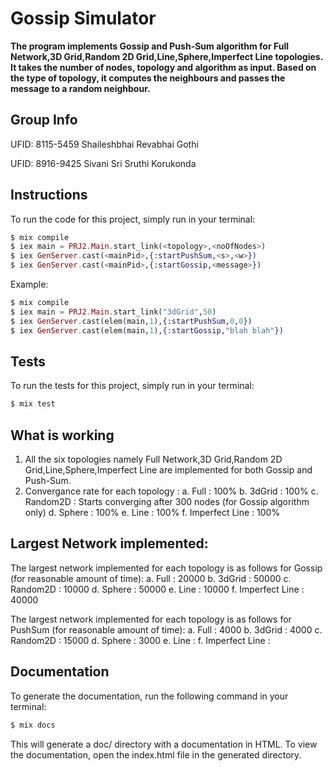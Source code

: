 # Gossip Simulator

**The program implements Gossip and Push-Sum algorithm for Full Network,3D Grid,Random 2D Grid,Line,Sphere,Imperfect Line topologies. It takes the number of nodes, topology and algorithm as input. Based on the type of topology, it computes the neighbours and passes the message to a random neighbour.**

## Group Info

UFID: 8115-5459 Shaileshbhai Revabhai Gothi


UFID: 8916-9425 Sivani Sri Sruthi Korukonda

## Instructions

To run the code for this project, simply run in your terminal:

```elixir
$ mix compile
$ iex main = PRJ2.Main.start_link(<topology>,<noOfNodes>)
$ iex GenServer.cast(<mainPid>,{:startPushSum,<s>,<w>})
$ iex GenServer.cast(<mainPid>,{:startGossip,<message>})
```
Example:
```elixir
$ mix compile
$ iex main = PRJ2.Main.start_link("3dGrid",50)
$ iex GenServer.cast(elem(main,1),{:startPushSum,0,0})
$ iex GenServer.cast(elem(main,1),{:startGossip,"blah blah"})
```

## Tests

To run the tests for this project, simply run in your terminal:

```elixir
$ mix test
```

## What is working

1. All the six topologies namely Full Network,3D Grid,Random 2D Grid,Line,Sphere,Imperfect Line are implemented for both Gossip and Push-Sum.
2. Convergance rate for each topology :
   a. Full : 100%
   b. 3dGrid : 100%
   c. Random2D : Starts converging after 300 nodes (for Gossip algorithm only)
   d. Sphere : 100%
   e. Line : 100%
   f. Imperfect Line : 100%

## Largest Network implemented:

The largest network implemented for each topology is as follows for Gossip (for reasonable amount of time):
   a. Full : 20000
   b. 3dGrid : 50000
   c. Random2D : 10000
   d. Sphere : 50000
   e. Line : 10000
   f. Imperfect Line : 40000
   
The largest network implemented for each topology is as follows for PushSum (for reasonable amount of time):
   a. Full : 4000
   b. 3dGrid : 4000
   c. Random2D : 15000
   d. Sphere : 3000
   e. Line : 
   f. Imperfect Line : 

## Documentation

To generate the documentation, run the following command in your terminal:

```elixir
$ mix docs
```
This will generate a doc/ directory with a documentation in HTML. 
To view the documentation, open the index.html file in the generated directory.

